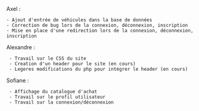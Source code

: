 
  Axel :
  
    - Ajout d'entrée de véhicules dans la base de données
    - Correction de bug lors de la connexion, déconnexion, inscription
    - Mise en place d'une redirection lors de la connexion, déconnexion, inscription
    
  Alexandre :
  
     - Travail sur le CSS du site
     - Creation d'un header pour le site (en cours)
     - Legeres modifications du php pour intégrer le header (en cours)
     
  Sofiane :
  
     - Affichage du catalogue d'achat
     - Travail sur le profil utilisateur
     - Travail sur la connexion/déconnexion
    
